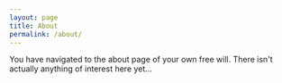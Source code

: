 ```yaml
---
layout: page
title: About
permalink: /about/
---
```


You have navigated to the about page of your own free will. There isn't actually
anything of interest here yet...